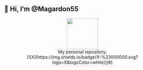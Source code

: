 ## 👋 Hi, I’m @Magardon55

<div id="header" align="center">
  <img src="https://media1.giphy.com/media/v1.Y2lkPTc5MGI3NjExbGpoYmhpMmc1bDVzbGVsNWx0ZWwwZ3FzZ2dkcmt1dXIydHY2NHV4dCZlcD12MV9pbnRlcm5hbF9naWZfYnlfaWQmY3Q9cw/M9gbBd9nbDrOTu1Mqx/giphy.gif" width="100"><br>
  My personal repository.
</div>

<div id="badges" align="center">
    [![X](https://img.shields.io/badge/X-%23000000.svg?logo=X&logoColor=white)](#)
</div>
